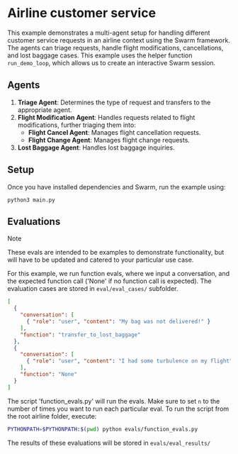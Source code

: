 # Airline customer service

This example demonstrates a multi-agent setup for handling different customer service requests in an airline context using the Swarm framework. The agents can triage requests, handle flight modifications, cancellations, and lost baggage cases.
This example uses the helper function `run_demo_loop`, which allows us to create an interactive Swarm session.

## Agents

1. **Triage Agent**: Determines the type of request and transfers to the appropriate agent.
2. **Flight Modification Agent**: Handles requests related to flight modifications, further triaging them into:
   - **Flight Cancel Agent**: Manages flight cancellation requests.
   - **Flight Change Agent**: Manages flight change requests.
3. **Lost Baggage Agent**: Handles lost baggage inquiries.

## Setup

Once you have installed dependencies and Swarm, run the example using:

```shell
python3 main.py
```

## Evaluations

> [!NOTE]
> These evals are intended to be examples to demonstrate functionality, but will have to be updated and catered to your particular use case.

For this example, we run function evals, where we input a conversation, and the expected function call ('None' if no function call is expected).
The evaluation cases are stored in `eval/eval_cases/` subfolder.

```json
[
  {
    "conversation": [
      { "role": "user", "content": "My bag was not delivered!" }
    ],
    "function": "transfer_to_lost_baggage"
  },
  {
    "conversation": [
      { "role": "user", "content": "I had some turbulence on my flight" }
    ],
    "function": "None"
  }
]
```

The script 'function_evals.py' will run the evals. Make sure to set `n` to the number
of times you want to run each particular eval. To run the script from the root airline folder, execute:

```bash
PYTHONPATH=$PYTHONPATH:$(pwd) python evals/function_evals.py
```

The results of these evaluations will be stored in `evals/eval_results/`
